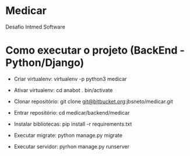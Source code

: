 # Medicar
Desafio Intmed Software

# Como executar o projeto (BackEnd - Python/Django)

- Criar virtualenv:
virtualenv -p python3 medicar

- Ativar virtualenv:
cd anabot . bin/activate

- Clonar repositório:
git clone git@bitbucket.org:jbsneto/medicar.git

- Entrar repositório:
cd medicar/backend/medicar

- Instalar bibliotecas:
pip install -r requirements.txt

- Executar migrate:
python manage.py migrate

- Executar servidor:
pyrhon manage.py runserver
